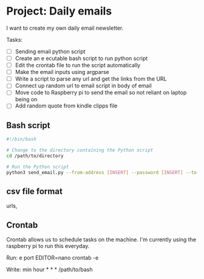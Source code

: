 # Project: Daily emails

I want to create my own daily email newsletter.

Tasks:
- [ ] Sending email python script
- [ ] Create an e ecutable bash script to run python script
- [ ] Edit the crontab file to run the script automatically
- [ ] Make the email inputs using argparse
- [ ] Write a script to parse any url and get the links from the URL
- [ ] Connect up random url to email script in body of email
- [ ] Move code to Raspberry pi to send the email so not reliant on laptop being on
- [ ] Add random quote from kindle clipps file

## Bash script
```bash
#!/bin/bash

# Change to the directory containing the Python script
cd /path/to/directory

# Run the Python script
python3 send_email.py --from-address [INSERT] --password [INSERT] --to-address [INSERT] --clips path/to/clipps.t t
```

## csv file format
urls,

## Crontab
Crontab allows us to schedule tasks on the machine. I'm currently using the raspberry pi to run this everyday.

Run:
e port EDITOR=nano
crontab -e

Write:
min hour * * * /path/to/bash
